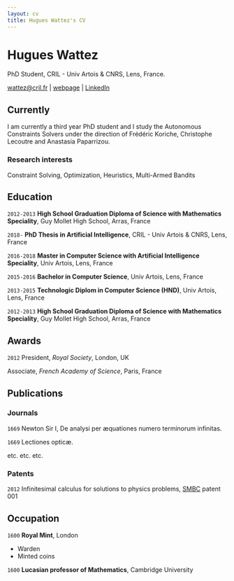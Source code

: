 ```yaml
---
layout: cv
title: Hugues Wattez's CV
---
```

# Hugues Wattez
PhD Student, CRIL - Univ Artois & CNRS, Lens, France.

<div id="webaddress">
<a href="wattez@cril.fr">wattez@cril.fr</a>
| <a href="http://www.cril.univ-artois.fr/~wattez">webpage</a>
| <a href="https://www.linkedin.com/in/hugues-wattez-348070145">LinkedIn</a>
</div>


## Currently

I am currently a third year PhD student and I study the Autonomous Constraints Solvers under the direction of Frédéric Koriche, Christophe Lecoutre and Anastasia Paparrizou.

### Research interests

Constraint Solving, Optimization, Heuristics, Multi-Armed Bandits

## Education

`2012-2013`
__High School Graduation Diploma of Science with Mathematics Speciality__, Guy Mollet High School, Arras, France

`2018-`
__PhD Thesis in Artificial Intelligence__, CRIL - Univ Artois & CNRS, Lens, France

`2016-2018`
__Master in Computer Science with Artificial Intelligence Speciality__, Univ Artois, Lens, France

`2015-2016`
__Bachelor in Computer Science__, Univ Artois, Lens, France

`2013-2015`
__Technologic Diplom in Computer Science (HND)__, Univ Artois, Lens, France

`2012-2013`
__High School Graduation Diploma of Science with Mathematics Speciality__, Guy Mollet High School, Arras, France

## Awards

`2012`
President, *Royal Society*, London, UK

Associate, *French Academy of Science*, Paris, France



## Publications

<!-- A list is also available [online](http://scholar.google.co.uk/citations?user=LTOTl0YAAAAJ) -->

### Journals

`1669`
Newton Sir I, De analysi per æquationes numero terminorum infinitas. 

`1669`
Lectiones opticæ.

etc. etc. etc.

### Patents

`2012`
Infinitesimal calculus for solutions to physics problems, [SMBC](http://www.techdirt.com/articles/20121011/09312820678/if-patents-had-been-around-time-newton.shtml) patent 001


## Occupation

`1600`
__Royal Mint__, London

- Warden
- Minted coins

`1600`
__Lucasian professor of Mathematics__, Cambridge University



<!-- ### Footer

Last updated: May 2013 -->


